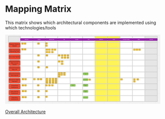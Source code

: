 # Mapping Matrix

This matrix shows which architectural components are implemented using which technologies/tools

![](../../../Images/MappingMatrix.png)

[Overall Architecture](./00-Overall-Architecture.md)
